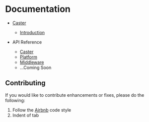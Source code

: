 # Documentation

* [Caster](../README.md)
	* [Introduction](introduction.md)

* API Reference
	* [Caster](api-reference/caster.md)
	* [Platform](api-reference/platform.md)
	* [Middleware](api-reference/middleware.md)
	* ...Coming Soon

## Contributing
If you would like to contribute enhancements or fixes, please do the following:

1. Follow the [Airbnb](https://github.com/airbnb/javascript) code style
2. Indent of tab
